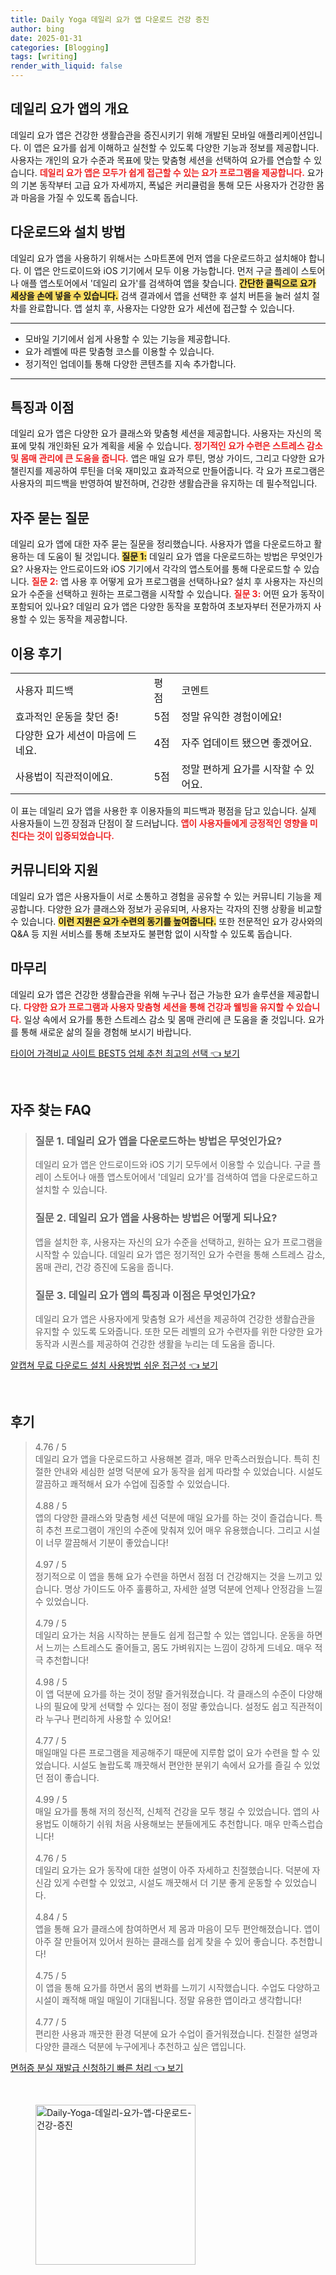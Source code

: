 ```yaml
---
title: Daily Yoga 데일리 요가 앱 다운로드 건강 증진
author: bing
date: 2025-01-31
categories: [Blogging]
tags: [writing]
render_with_liquid: false
---
```



<h2 id='데일리 요가 앱의 개요'>데일리 요가 앱의 개요</h2>

<p>데일리 요가 앱은 건강한 생활습관을 증진시키기 위해 개발된 모바일 애플리케이션입니다. 이 앱은 요가를 쉽게 이해하고 실천할 수 있도록 다양한 기능과 정보를 제공합니다. 사용자는 개인의 요가 수준과 목표에 맞는 맞춤형 세션을 선택하여 요가를 연습할 수 있습니다. <b><span style="color: #ee2323;">데일리 요가 앱은 모두가 쉽게 접근할 수 있는 요가 프로그램을 제공합니다.</span></b> 요가의 기본 동작부터 고급 요가 자세까지, 폭넓은 커리큘럼을 통해 모든 사용자가 건강한 몸과 마음을 가질 수 있도록 돕습니다.</p>

<h2 id='다운로드와 설치 방법'>다운로드와 설치 방법</h2>

<p>데일리 요가 앱을 사용하기 위해서는 스마트폰에 먼저 앱을 다운로드하고 설치해야 합니다. 이 앱은 안드로이드와 iOS 기기에서 모두 이용 가능합니다. 먼저 구글 플레이 스토어나 애플 앱스토어에서 '데일리 요가'를 검색하여 앱을 찾습니다. <b><span style="background-color: #ffe066;">간단한 클릭으로 요가 세상을 손에 넣을 수 있습니다.</span></b> 검색 결과에서 앱을 선택한 후 설치 버튼을 눌러 설치 절차를 완료합니다. 앱 설치 후, 사용자는 다양한 요가 세션에 접근할 수 있습니다.</p>

<hr />

<ul>
    <li>모바일 기기에서 쉽게 사용할 수 있는 기능을 제공합니다.</li>
    <li>요가 레벨에 따른 맞춤형 코스를 이용할 수 있습니다.</li>
    <li>정기적인 업데이틀 통해 다양한 콘텐츠를 지속 추가합니다.</li>
</ul>

<hr />

<h2 id='특징과 이점'>특징과 이점</h2>

<p>데일리 요가 앱은 다양한 요가 클래스와 맞춤형 세션을 제공합니다. 사용자는 자신의 목표에 맞춰 개인화된 요가 계획을 세울 수 있습니다. <b><span style="color: #ee2323;">정기적인 요가 수련은 스트레스 감소 및 몸매 관리에 큰 도움을 줍니다.</span></b> 앱은 매일 요가 루틴, 명상 가이드, 그리고 다양한 요가 챌린지를 제공하여 루틴을 더욱 재미있고 효과적으로 만들어줍니다. 각 요가 프로그램은 사용자의 피드백을 반영하여 발전하며, 건강한 생활습관을 유지하는 데 필수적입니다.</p>

<h2 id='자주 묻는 질문'>자주 묻는 질문</h2>

<p>데일리 요가 앱에 대한 자주 묻는 질문을 정리했습니다. 사용자가 앱을 다운로드하고 활용하는 데 도움이 될 것입니다. <b><span style="background-color: #ffe066;">질문 1:</span></b> 데일리 요가 앱을 다운로드하는 방법은 무엇인가요? 사용자는 안드로이드와 iOS 기기에서 각각의 앱스토어를 통해 다운로드할 수 있습니다. <b><span style="color: #ee2323;">질문 2:</span></b> 앱 사용 후 어떻게 요가 프로그램을 선택하나요? 설치 후 사용자는 자신의 요가 수준을 선택하고 원하는 프로그램을 시작할 수 있습니다. <b><span style="color: #ee2323;">질문 3:</span></b> 어떤 요가 동작이 포함되어 있나요? 데일리 요가 앱은 다양한 동작을 포함하여 초보자부터 전문가까지 사용할 수 있는 동작을 제공합니다.</p>

<h2 id='이용 후기'>이용 후기</h2>

<table>
    <tr>
        <td>사용자 피드백</td>
        <td>평점</td>
        <td>코멘트</td>
    </tr>
    <tr>
        <td>효과적인 운동을 찾던 중!</td>
        <td>5점</td>
        <td>정말 유익한 경험이에요!</td>
    </tr>
    <tr>
        <td>다양한 요가 세션이 마음에 드네요.</td>
        <td>4점</td>
        <td>자주 업데이트 됐으면 좋겠어요.</td>
    </tr>
    <tr>
        <td>사용법이 직관적이에요.</td>
        <td>5점</td>
        <td>정말 편하게 요가를 시작할 수 있어요.</td>
    </tr>
</table>

<p>이 표는 데일리 요가 앱을 사용한 후 이용자들의 피드백과 평점을 담고 있습니다. 실제 사용자들이 느낀 장점과 단점이 잘 드러납니다. <b><span style="color: #ee2323;">앱이 사용자들에게 긍정적인 영향을 미친다는 것이 입증되었습니다.</span></b></p>

<h2 id='커뮤니티와 지원'>커뮤니티와 지원</h2>

<p>데일리 요가 앱은 사용자들이 서로 소통하고 경험을 공유할 수 있는 커뮤니티 기능을 제공합니다. 다양한 요가 클래스와 정보가 공유되며, 사용자는 각자의 진행 상황을 비교할 수 있습니다. <b><span style="background-color: #ffe066;">이런 지원은 요가 수련의 동기를 높여줍니다.</span></b> 또한 전문적인 요가 강사와의 Q&A 등 지원 서비스를 통해 초보자도 불편함 없이 시작할 수 있도록 돕습니다.</p>

<h2 id='마무리'>마무리</h2>

<p>데일리 요가 앱은 건강한 생활습관을 위해 누구나 접근 가능한 요가 솔루션을 제공합니다. <b><span style="color: #ee2323;">다양한 요가 프로그램과 사용자 맞춤형 세션을 통해 건강과 웰빙을 유지할 수 있습니다.</span></b> 일상 속에서 요가를 통한 스트레스 감소 및 몸매 관리에 큰 도움을 줄 것입니다. 요가를 통해 새로운 삶의 질을 경험해 보시기 바랍니다.</p>


<p><a class="click-button" title="타이어 가격비교 사이트 BEST5 업체 추천 최고의 선택" href="https://aptwhite.github.io/posts/%ED%83%80%EC%9D%B4%EC%96%B4-%EA%B0%80%EA%B2%A9%EB%B9%84%EA%B5%90-%EC%82%AC%EC%9D%B4%ED%8A%B8-BEST5-%EC%97%85%EC%B2%B4-%EC%B6%94%EC%B2%9C-%EC%B5%9C%EA%B3%A0%EC%9D%98-%EC%84%A0%ED%83%9D/" rel="dofollow">타이어 가격비교 사이트 BEST5 업체 추천 최고의 선택 👈 보기</a></p><br>
<h2 id='자주_찾는_FAQ'>자주 찾는 FAQ</h2>
<div itemscope="" itemtype="https://schema.org/FAQPage"> 
<blockquote> 
<div itemscope="" itemprop="mainEntity" itemtype="https://schema.org/Question"> 
<h3 itemprop="name">질문 1. 데일리 요가 앱을 다운로드하는 방법은 무엇인가요?</h3> 
<div itemscope="" itemprop="acceptedAnswer" itemtype="https://schema.org/Answer"> 
<span itemprop="text"> <p>데일리 요가 앱은 안드로이드와 iOS 기기 모두에서 이용할 수 있습니다. 구글 플레이 스토어나 애플 앱스토어에서 '데일리 요가'를 검색하여 앱을 다운로드하고 설치할 수 있습니다.</p> </span> 
</div> 
</div> 

<div itemscope="" itemprop="mainEntity" itemtype="https://schema.org/Question"> 
<h3 itemprop="name">질문 2. 데일리 요가 앱을 사용하는 방법은 어떻게 되나요?</h3> 
<div itemscope="" itemprop="acceptedAnswer" itemtype="https://schema.org/Answer"> 
<span itemprop="text"> <p>앱을 설치한 후, 사용자는 자신의 요가 수준을 선택하고, 원하는 요가 프로그램을 시작할 수 있습니다. 데일리 요가 앱은 정기적인 요가 수련을 통해 스트레스 감소, 몸매 관리, 건강 증진에 도움을 줍니다.</p> </span> 
</div> 
</div> 

<div itemscope="" itemprop="mainEntity" itemtype="https://schema.org/Question"> 
<h3 itemprop="name">질문 3. 데일리 요가 앱의 특징과 이점은 무엇인가요?</h3> 
<div itemscope="" itemprop="acceptedAnswer" itemtype="https://schema.org/Answer"> 
<span itemprop="text"> <p>데일리 요가 앱은 사용자에게 맞춤형 요가 세션을 제공하여 건강한 생활습관을 유지할 수 있도록 도와줍니다. 또한 모든 레벨의 요가 수련자를 위한 다양한 요가 동작과 시퀀스를 제공하여 건강한 생활을 누리는 데 도움을 줍니다.</p> </span> 
</div> 
</div> 

</blockquote> 
</div>
<p><a class="click-button" title="알캡쳐 무료 다운로드 설치 사용방법 쉬운 접근성" href="https://aptwhite.github.io/posts/%EC%95%8C%EC%BA%A1%EC%B3%90-%EB%AC%B4%EB%A3%8C-%EB%8B%A4%EC%9A%B4%EB%A1%9C%EB%93%9C-%EC%84%A4%EC%B9%98-%EC%82%AC%EC%9A%A9%EB%B0%A9%EB%B2%95-%EC%89%AC%EC%9A%B4-%EC%A0%91%EA%B7%BC%EC%84%B1/" rel="dofollow">알캡쳐 무료 다운로드 설치 사용방법 쉬운 접근성 👈 보기</a></p><br>
<h2 id='후기'>후기</h2>
<div itemscope itemtype="https://schema.org/Product">
  <blockquote>
  <div itemprop="review" itemscope itemtype="https://schema.org/Review">
      <div itemprop="reviewRating" itemscope itemtype="https://schema.org/Rating"> <span itemprop="ratingValue">4.76</span> / <span itemprop="bestRating">5</span> </div>
      <span itemprop="reviewBody">데일리 요가 앱을 다운로드하고 사용해본 결과, 매우 만족스러웠습니다. 특히 친절한 안내와 세심한 설명 덕분에 요가 동작을 쉽게 따라할 수 있었습니다. 시설도 깔끔하고 쾌적해서 요가 수업에 집중할 수 있었습니다.</span>
  </div>
  <br>
  <div itemprop="review" itemscope itemtype="https://schema.org/Review">
      <div itemprop="reviewRating" itemscope itemtype="https://schema.org/Rating"> <span itemprop="ratingValue">4.88</span> / <span itemprop="bestRating">5</span> </div>
      <span itemprop="reviewBody">앱의 다양한 클래스와 맞춤형 세션 덕분에 매일 요가를 하는 것이 즐겁습니다. 특히 추천 프로그램이 개인의 수준에 맞춰져 있어 매우 유용했습니다. 그리고 시설이 너무 깔끔해서 기분이 좋았습니다!</span>
  </div>
  <br>
  <div itemprop="review" itemscope itemtype="https://schema.org/Review">
      <div itemprop="reviewRating" itemscope itemtype="https://schema.org/Rating"> <span itemprop="ratingValue">4.97</span> / <span itemprop="bestRating">5</span> </div>
      <span itemprop="reviewBody">정기적으로 이 앱을 통해 요가 수련을 하면서 점점 더 건강해지는 것을 느끼고 있습니다. 명상 가이드도 아주 훌륭하고, 자세한 설명 덕분에 언제나 안정감을 느낄 수 있었습니다.</span>
  </div>
  <br>
  <div itemprop="review" itemscope itemtype="https://schema.org/Review">
      <div itemprop="reviewRating" itemscope itemtype="https://schema.org/Rating"> <span itemprop="ratingValue">4.79</span> / <span itemprop="bestRating">5</span> </div>
      <span itemprop="reviewBody">데일리 요가는 처음 시작하는 분들도 쉽게 접근할 수 있는 앱입니다. 운동을 하면서 느끼는 스트레스도 줄어들고, 몸도 가벼워지는 느낌이 강하게 드네요. 매우 적극 추천합니다!</span>
  </div>
  <br>
  <div itemprop="review" itemscope itemtype="https://schema.org/Review">
      <div itemprop="reviewRating" itemscope itemtype="https://schema.org/Rating"> <span itemprop="ratingValue">4.98</span> / <span itemprop="bestRating">5</span> </div>
      <span itemprop="reviewBody">이 앱 덕분에 요가를 하는 것이 정말 즐거워졌습니다. 각 클래스의 수준이 다양해 나의 필요에 맞게 선택할 수 있다는 점이 정말 좋았습니다. 설정도 쉽고 직관적이라 누구나 편리하게 사용할 수 있어요!</span>
  </div>
  <br>
  <div itemprop="review" itemscope itemtype="https://schema.org/Review">
      <div itemprop="reviewRating" itemscope itemtype="https://schema.org/Rating"> <span itemprop="ratingValue">4.77</span> / <span itemprop="bestRating">5</span> </div>
      <span itemprop="reviewBody">매일매일 다른 프로그램을 제공해주기 때문에 지루함 없이 요가 수련을 할 수 있었습니다. 시설도 놀랍도록 깨끗해서 편안한 분위기 속에서 요가를 즐길 수 있었던 점이 좋습니다.</span>
  </div>
  <br>
  <div itemprop="review" itemscope itemtype="https://schema.org/Review">
      <div itemprop="reviewRating" itemscope itemtype="https://schema.org/Rating"> <span itemprop="ratingValue">4.99</span> / <span itemprop="bestRating">5</span> </div>
      <span itemprop="reviewBody">매일 요가를 통해 저의 정신적, 신체적 건강을 모두 챙길 수 있었습니다. 앱의 사용법도 이해하기 쉬워 처음 사용해보는 분들에게도 추천합니다. 매우 만족스럽습니다!</span>
  </div>
  <br>
  <div itemprop="review" itemscope itemtype="https://schema.org/Review">
      <div itemprop="reviewRating" itemscope itemtype="https://schema.org/Rating"> <span itemprop="ratingValue">4.76</span> / <span itemprop="bestRating">5</span> </div>
      <span itemprop="reviewBody">데일리 요가는 요가 동작에 대한 설명이 아주 자세하고 친절했습니다. 덕분에 자신감 있게 수련할 수 있었고, 시설도 깨끗해서 더 기분 좋게 운동할 수 있었습니다.</span>
  </div>
  <br>
  <div itemprop="review" itemscope itemtype="https://schema.org/Review">
      <div itemprop="reviewRating" itemscope itemtype="https://schema.org/Rating"> <span itemprop="ratingValue">4.84</span> / <span itemprop="bestRating">5</span> </div>
      <span itemprop="reviewBody">앱을 통해 요가 클래스에 참여하면서 제 몸과 마음이 모두 편안해졌습니다. 앱이 아주 잘 만들어져 있어서 원하는 클래스를 쉽게 찾을 수 있어 좋습니다. 추천합니다!</span>
  </div>
  <br>
  <div itemprop="review" itemscope itemtype="https://schema.org/Review">
      <div itemprop="reviewRating" itemscope itemtype="https://schema.org/Rating"> <span itemprop="ratingValue">4.75</span> / <span itemprop="bestRating">5</span> </div>
      <span itemprop="reviewBody">이 앱을 통해 요가를 하면서 몸의 변화를 느끼기 시작했습니다. 수업도 다양하고 시설이 쾌적해 매일 매일이 기대됩니다. 정말 유용한 앱이라고 생각합니다!</span>
  </div>
  <br>
  <div itemprop="review" itemscope itemtype="https://schema.org/Review">
      <div itemprop="reviewRating" itemscope itemtype="https://schema.org/Rating"> <span itemprop="ratingValue">4.77</span> / <span itemprop="bestRating">5</span> </div>
      <span itemprop="reviewBody">편리한 사용과 깨끗한 환경 덕분에 요가 수업이 즐거워졌습니다. 친절한 설명과 다양한 클래스 덕분에 누구에게나 추천하고 싶은 앱입니다.</span>
  </div>
  </blockquote>
</div>
<p><a class="click-button" title="면허증 분실 재발급 신청하기 빠른 처리" href="https://aptwhite.github.io/posts/%EB%A9%B4%ED%97%88%EC%A6%9D-%EB%B6%84%EC%8B%A4-%EC%9E%AC%EB%B0%9C%EA%B8%89-%EC%8B%A0%EC%B2%AD%ED%95%98%EA%B8%B0-%EB%B9%A0%EB%A5%B8-%EC%B2%98%EB%A6%AC/" rel="dofollow">면허증 분실 재발급 신청하기 빠른 처리 👈 보기</a></p><br>
<figure class="image"><img src="https://aptwhite.github.io/assets/img/thumbnail/Daily-Yoga-데일리-요가-앱-다운로드-건강-증진.webp" alt="Daily-Yoga-데일리-요가-앱-다운로드-건강-증진" width="256" height="256"></figure>